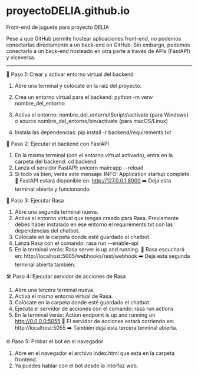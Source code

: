 # proyectoDELIA.github.io
Front-end de juguete para proyecto DELIA

Pese a que GitHub permite hostear aplicaciones front-end, no podemos conectarlas directamente a un back-end en GitHub. Sin embargo, podemos conectarlo a un back-end hosteado en otra parte a través de APIs (FastAPI) y viceversa.

------------------------
🧪 Paso 1: Crear y activar entorno virtual del backend

1.	Abre una terminal y colócate en la raíz del proyecto.
2.	Crea un entorno virtual para el backend:
     python -m venv nombre_del_entorno
3.	Activa el entorno: nombre_del_entorno\Scripts\activate (para Windows) o source nombre_del_entorno/bin/activate (para macOS/Linux)
  	
5.	Instala las dependencias: pip install -r backend/requirements.txt

🚀 Paso 2: Ejecutar el backend con FastAPI

1.	En la misma terminal (con el entorno virtual activado), entra en la carpeta del backend: cd backend
3.	Lanza el servidor FastAPI: uvicorn main:app --reload
4.	Si todo va bien, verás este mensaje: INFO:     Application startup complete.
📍 FastAPI estará disponible en: http://127.0.0.1:8000
➡️ Deja esta terminal abierta y funcionando.

🤖 Paso 3: Ejecutar Rasa 

1.	Abre una segunda terminal nueva.
2.	Activa el entorno virtual que tengas creado para Rasa. Previamente debes haber instalado en ese entorno el requirements.txt con las dependencias del chatbot. 
3.	Colócate en la carpeta donde esté guardado el chatbot.
4.	Lanza Rasa con el comando: rasa run --enable-api
5.	En la terminal verás: Rasa server is up and running. 
📍 Rasa escuchará en: http://localhost:5005/webhooks/rest/webhook
➡️ Deja esta segunda terminal abierta también.

🛠️ Paso 4: Ejecutar servidor de acciones de Rasa

1.	Abre una tercera terminal nueva.
2.	Activa el mismo entorno virtual de Rasa.
3.	Colócate en la carpeta donde esté guardado el chatbot.
4.	Ejecuta el servidor de acciones con el comando: rasa run actions
5.	En la terminal verás: Action endpoint is up and running on http://0.0.0.0:5055
📍 El servidor de acciones estará corriendo en: http://localhost:5055
➡️ También deja esta tercera terminal abierta.

🌐 Paso 5: Probar el bot en el navegador

1.	Abre en el navegador el archivo index.html que está en la carpeta frontend.
2.	Ya puedes hablar con el bot desde la interfaz web.








